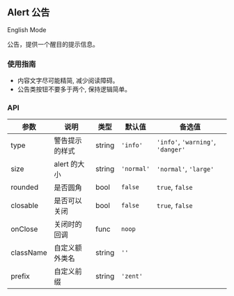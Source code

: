 ## Alert 公告

English Mode

公告，提供一个醒目的提示信息。

### 使用指南

-  内容文字尽可能精简, 减少阅读障碍。
-  公告类按钮不要多于两个, 保持逻辑简单。

### API

| 参数    |   说明          | 类型     | 默认值        | 备选值            |
| --------- | ------------- | ------ | ---------- | --------------------------------- |
| type      | 警告提示的样式  | string | `'info'`   | `'info'`, `'warning'`, `'danger'` |
| size      | alert 的大小 | string | `'normal'` | `'normal'`, `'large'`             |
| rounded   | 是否圆角     | bool   | `false`    |   `true`, `false`                   |
| closable  | 是否可以关闭   | bool   | `false`    |    `true`, `false`                |
| onClose   | 关闭时的回调   | func   | `noop`     |                                   |
| className | 自定义额外类名  | string | `''`       |                                   |
| prefix    | 自定义前缀    | string | `'zent'`   |                                   |


<style>
.zent-alert-example {
    padding-right: 32px;

    .zent-alert {
        margin-bottom: 20px;

        &:last-child {
            margin-bottom: 0;
        }

        a {
            color: #3388FF;
            margin-left: 10px;
        }
    }
}

.zenticon-error-circle {
	color: #FF4343;
	margin-right: 5px;
}

.zent-alert {
	.text {
		margin-bottom: 5px;
	}
}
</style>

